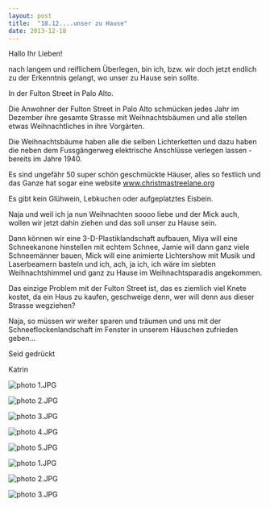 ```yaml
---
layout: post
title:  "18.12....unser zu Hause"
date: 2013-12-18
---
```




Hallo Ihr Lieben!



nach langem und reiflichem Überlegen, bin ich, bzw. wir doch jetzt endlich zu der Erkenntnis gelangt, wo unser zu Hause sein sollte.



In der Fulton Street in Palo Alto.



Die Anwohner der Fulton Street in Palo Alto schmücken jedes Jahr im Dezember ihre gesamte Strasse mit Weihnachtsbäumen und alle stellen etwas Weihnachtliches in ihre Vorgärten.



Die Weihnachtsbäume haben alle die selben Lichterketten und dazu haben die neben dem Fussgängerweg elektrische Anschlüsse verlegen lassen - bereits im Jahre 1940.



Es sind ungefähr 50 super schön geschmückte Häuser, alles so festlich und das Ganze hat sogar eine website www.christmastreelane.org



Es gibt kein Glühwein, Lebkuchen oder aufgeplatztes Eisbein.



Naja und weil ich ja nun Weihnachten soooo liebe und der Mick auch, wollen wir jetzt dahin ziehen und das soll unser zu Hause sein.



Dann können wir eine 3-D-Plastiklandschaft aufbauen, Miya will eine Schneekanone hinstellen mit echtem Schnee, Jamie will dann ganz viele Schneemänner bauen, Mick will eine animierte Lichtershow mit Musik und Laserbeamern basteln und ich, ach, ja ich, ich wäre im siebten Weihnachtshimmel und ganz zu Hause im Weihnachtsparadis angekommen.



Das einzige Problem mit der Fulton Street ist, das es ziemlich viel Knete kostet, da ein Haus zu kaufen, geschweige denn, wer will denn aus dieser Strasse wegziehen?



Naja, so müssen wir weiter sparen und träumen und uns mit der Schneeflockenlandschaft im Fenster in unserem Häuschen zufrieden geben...



 Seid gedrückt



Katrin













![photo 1.JPG](/assets/2013-12-18/photo%201.JPG)

![photo 2.JPG](/assets/2013-12-18/photo%202.JPG)

![photo 3.JPG](/assets/2013-12-18/photo%203.JPG)

![photo 4.JPG](/assets/2013-12-18/photo%204.JPG)

![photo 5.JPG](/assets/2013-12-18/photo%205.JPG)

![photo 1.JPG](/assets/2013-12-18/photo%201.JPG)

![photo 2.JPG](/assets/2013-12-18/photo%202.JPG)

![photo 3.JPG](/assets/2013-12-18/photo%203.JPG)

